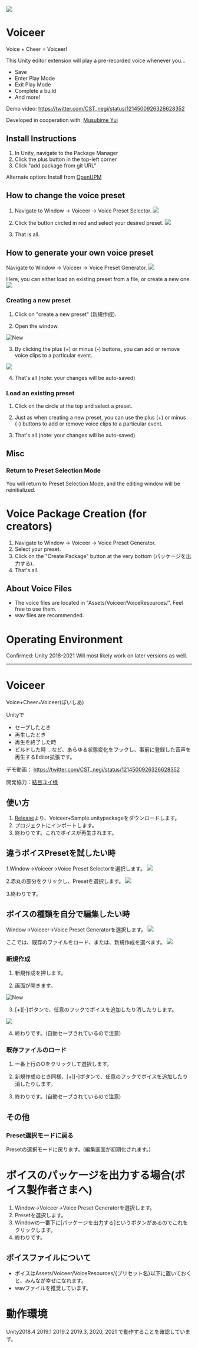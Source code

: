 ![](https://user-images.githubusercontent.com/31283418/72233590-93c62d00-360b-11ea-91c4-f81e59e6f610.png)
# Voiceer
Voice + Cheer = Voiceer!

This Unity editor extension will play a pre-recorded voice whenever you...
* Save
* Enter Play Mode
* Exit Play Mode
* Complete a build
* And more!

Demo video:
https://twitter.com/CST_negi/status/1214500926326628352

Developed in cooperation with: [Musubime Yui](https://twitter.com/musubimeyui)

## Install Instructions
1. In Unity, navigate to the Package Manager
2. Click the plus button in the top-left corner
3. Click "add package from git URL"

Alternate option: Install from [OpenUPM](https://openupm.com/packages/com.negipoyoc.voiceer/)

## How to change the voice preset
1. Navigate to Window -> Voiceer -> Voice Preset Selector.
![](https://user-images.githubusercontent.com/31283418/72231862-08e03500-3601-11ea-9a1b-f9eadd6d99a7.png)

2. Click the button circled in red and select your desired preset.
![](https://user-images.githubusercontent.com/31283418/72231936-7ee49c00-3601-11ea-9c0b-b7da798ce87d.png)

3. That is all.

## How to generate your own voice preset
Navigate to Window -> Voiceer -> Voice Preset Generator.
![](https://user-images.githubusercontent.com/31283418/72231861-08479e80-3601-11ea-80f7-62ec8d60b182.png)

Here, you can either load an existing preset from a file, or create a new one.
![](https://user-images.githubusercontent.com/31283418/72231859-08479e80-3601-11ea-916c-b9ea6f917a88.png)

### Creating a new preset
1. Click on "create a new preset" (新規作成).

2. Open the window.

![New](https://user-images.githubusercontent.com/31283418/72231860-08479e80-3601-11ea-84d3-d92deb58e24e.png)

3. By clicking the plus (+) or minus (-) buttons, you can add or remove voice clips to a particular event.

![](https://user-images.githubusercontent.com/31283418/72231986-bd7a5680-3601-11ea-8f46-fec58664c17f.png)

4. That's all (note: your changes will be auto-saved)

### Load an existing preset
1. Click on the circle at the top and select a preset.

2. Just as when creating a new preset, you can use the plus (+) or minus (-) buttons to add or remove voice clips to a particular event.

3. That's all (note: your changes will be auto-saved)

## Misc
### Return to Preset Selection Mode
You will return to Preset Selection Mode, and the editing window will be reinitialized.

# Voice Package Creation (for creators)
1. Navigate to Window -> Voiceer -> Voice Preset Generator.
2. Select your preset.
3. Click on the "Create Package" button at the very bottom (パッケージを出力する).
4. That's all.

## About Voice Files
* The voice files are located in "Assets/Voiceer/VoiceResources/<Preset Name>". Feel free to use them.
* wav files are recommended.

# Operating Environment
Confirmed: Unity 2018-2021
Will most likely work on later versions as well.

-----------------------------------

# Voiceer
Voice+Cheer=Voiceer(ぼいしあ)

Unityで
* セーブしたとき
* 再生したとき
* 再生を終了した時
* ビルドした時
…など、あらゆる状態変化をフックし、事前に登録した音声を再生するEditor拡張です。

デモ動画：
https://twitter.com/CST_negi/status/1214500926326628352

開発協力：[結目ユイ様](https://twitter.com/musubimeyui)

## 使い方
1. [Release](https://github.com/negipoyoc/Voiceer/releases)より、Voiceer+Sample.unitypackageをダウンロードします。
2. プロジェクトにインポートします。
3. 終わりです。これでボイスが再生されます。

## 違うボイスPresetを試したい時
1.Window->Voiceer->Voice Preset Selectorを選択します。
![](https://user-images.githubusercontent.com/31283418/72231862-08e03500-3601-11ea-9a1b-f9eadd6d99a7.png)

2.赤丸の部分をクリックし、Presetを選択します。
![](https://user-images.githubusercontent.com/31283418/72231936-7ee49c00-3601-11ea-9c0b-b7da798ce87d.png)

3.終わりです。

## ボイスの種類を自分で編集したい時
Window->Voiceer->Voice Preset Generatorを選択します。
![](https://user-images.githubusercontent.com/31283418/72231861-08479e80-3601-11ea-80f7-62ec8d60b182.png)

ここでは、既存のファイルをロード、または、新規作成を選べます。
![](https://user-images.githubusercontent.com/31283418/72231859-08479e80-3601-11ea-916c-b9ea6f917a88.png)

### 新規作成
1. 新規作成を押します。

2. 画面が開きます。

![New](https://user-images.githubusercontent.com/31283418/72231860-08479e80-3601-11ea-84d3-d92deb58e24e.png)

3. [+][-]ボタンで、任意のフックでボイスを追加したり消したりします。

![](https://user-images.githubusercontent.com/31283418/72231986-bd7a5680-3601-11ea-8f46-fec58664c17f.png)

4. 終わりです。(自動セーブされているので注意)

### 既存ファイルのロード
1. 一番上行の○をクリックして選択します。

2. 新規作成のとき同様、[+][-]ボタンで、任意のフックでボイスを追加したり消したりします。

3. 終わりです。(自動セーブされているので注意)

## その他
### Preset選択モードに戻る
Presetの選択モードに戻ります。(編集画面が初期化されます。)

# ボイスのパッケージを出力する場合(ボイス製作者さまへ)
1. Window->Voiceer->Voice Preset Generatorを選択します。
2. Presetを選択します。
3. Windowの一番下に[パッケージを出力する]というボタンがあるのでこれをクリックします。
4. 終わりです。

## ボイスファイルについて
* ボイスはAssets/Voiceer/VoiceResources/{プリセット名}以下に置いておくと、みんなが幸せになれます。
* wavファイルを推奨しています。

# 動作環境
Unity2018.4 2019.1 2019.2 2019.3, 2020, 2021
で動作することを確認しています。
